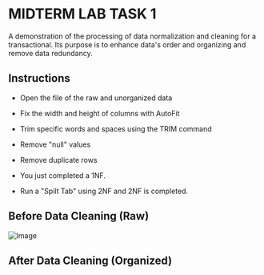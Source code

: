 # MIDTERM LAB TASK 1
A demonstration of the processing of data normalization and cleaning for a transactional. Its purpose is to enhance data's order and organizing and remove data redundancy.

## Instructions

- Open the file of the raw and unorganized data
- Fix the width and height of columns with AutoFit
- Trim specific words and spaces using the TRIM command
- Remove "null" values
- Remove duplicate rows
- You just completed a 1NF.


- Run a "Spilt Tab" using 2NF and 2NF is completed.

## Before Data Cleaning (Raw)
![Image](https://github.com/user-attachments/assets/1f0186ca-c380-498e-afb5-4e324052798b)

## After Data Cleaning (Organized)
